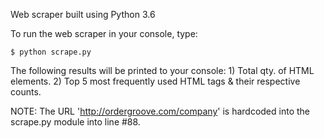 Web scraper built using Python 3.6

To run the web scraper in your console, type:
    
    $ python scrape.py
    
The following results will be printed to your console:
    1) Total qty. of HTML elements.
    2) Top 5 most frequently used HTML tags & their respective counts.
    
NOTE: The URL 'http://ordergroove.com/company' is hardcoded into the scrape.py module into line #88.
